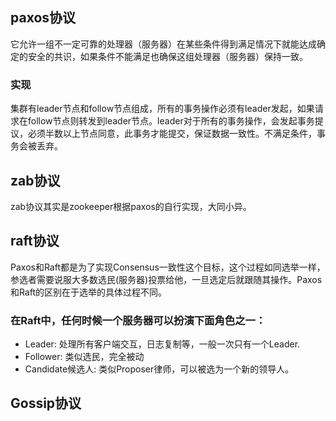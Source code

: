 ## paxos协议
它允许一组不一定可靠的处理器（服务器）在某些条件得到满足情况下就能达成确定的安全的共识，如果条件不能满足也确保这组处理器（服务器）保持一致。

### 实现
集群有leader节点和follow节点组成，所有的事务操作必须有leader发起，如果请求在follow节点则转发到leader节点。leader对于所有的事务操作，会发起事务提议，必须半数以上节点同意，此事务才能提交，保证数据一致性。不满足条件，事务会被丢弃。

## zab协议
zab协议其实是zookeeper根据paxos的自行实现，大同小异。

## raft协议
Paxos和Raft都是为了实现Consensus一致性这个目标，这个过程如同选举一样，参选者需要说服大多数选民(服务器)投票给他，一旦选定后就跟随其操作。Paxos和Raft的区别在于选举的具体过程不同。

### 在Raft中，任何时候一个服务器可以扮演下面角色之一：

* Leader: 处理所有客户端交互，日志复制等，一般一次只有一个Leader.
* Follower: 类似选民，完全被动
* Candidate候选人: 类似Proposer律师，可以被选为一个新的领导人。

## Gossip协议
